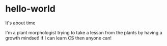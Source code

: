 # hello-world

It's about time

I'm a plant morphologist trying to take a lesson from the plants by having a growth mindset! If I can learn CS then anyone can! 

